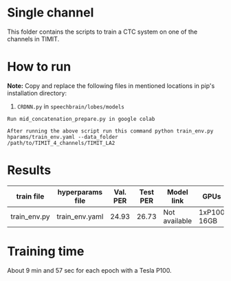 # Single channel

This folder contains the scripts to train a CTC system on one of the channels in TIMIT.

# How to run

**Note:** Copy and replace the following files in mentioned locations in pip's installation directory:

1. ``CRDNN.py`` in ``speechbrain/lobes/models``

``Run mid_concatenation_prepare.py in google colab``

``After running the above script run this command python train_env.py hparams/train_env.yaml --data_folder /path/to/TIMIT_4_channels/TIMIT_LA2``

# Results

| train file   | hyperparams file | Val. PER | Test PER | Model link    | GPUs        |
| ------------ | ---------------- | -------- | -------- | ------------- | ----------- |
| train_env.py | train_env.yaml   | 24.93    | 26.73    | Not available | 1xP100 16GB |

# Training time

About 9 min and 57 sec for each epoch with a Tesla P100.
